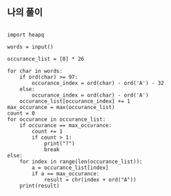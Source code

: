 ## 나의 풀이

<pre>
<code>
import heapq

words = input()

occurance_list = [0] * 26

for char in words:
    if ord(char) >= 97:
        occurance_index = ord(char) - ord('A') - 32
    else:
        occurance_index = ord(char) - ord('A')
    occurance_list[occurance_index] += 1
max_occurance = max(occurance_list)
count = 0
for occurance in occurance_list:
    if occurance == max_occurance:
        count += 1
        if count > 1:
            print("?")
            break
else:
    for index in range(len(occurance_list)):
        a = occurance_list[index]
        if a == max_occurance:
            result = chr(index + ord("A"))
    print(result)
</code>
</pre>
